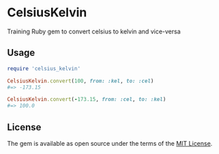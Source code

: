 # CelsiusKelvin

Training Ruby gem to convert celsius to kelvin and vice-versa

## Usage

```ruby
require 'celsius_kelvin'

CelsiusKelvin.convert(100, from: :kel, to: :cel)
#=> -173.15

CelsiusKelvin.convert(-173.15, from: :cel, to: :kel)
#=> 100.0
```

## License

The gem is available as open source under the terms of the [MIT License](https://opensource.org/licenses/MIT).
